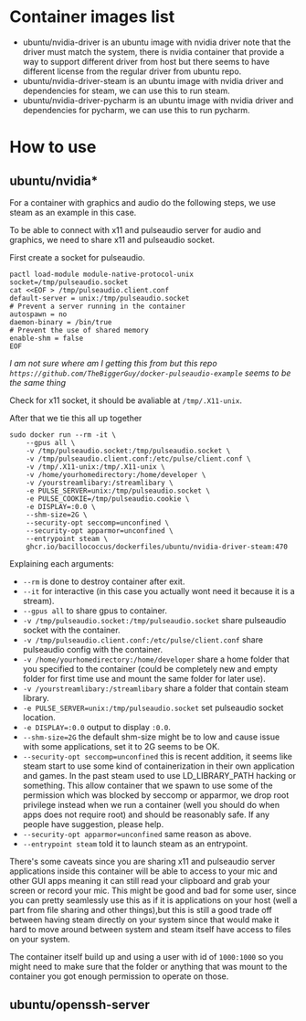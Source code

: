 # Container images list

 - ubuntu/nvidia-driver is an ubuntu image with nvidia driver note that the driver must match the system, there is nvidia container that provide a way to support different driver from host but there seems to have different license from the regular driver from ubuntu repo.
 - ubuntu/nvidia-driver-steam is an ubuntu image with nvidia driver and dependencies for steam, we can use this to run steam.
 - ubuntu/nvidia-driver-pycharm is an ubuntu image with nvidia driver and dependencies for pycharm, we can use this to run pycharm.

# How to use

## ubuntu/nvidia*

For a container with graphics and audio do the following steps, we use steam as an example in this case.

To be able to connect with x11 and pulseaudio server for audio and graphics, we need to share x11 and pulseaudio socket.

First create a socket for pulseaudio.

```
pactl load-module module-native-protocol-unix socket=/tmp/pulseaudio.socket
cat <<EOF > /tmp/pulseaudio.client.conf
default-server = unix:/tmp/pulseaudio.socket
# Prevent a server running in the container
autospawn = no
daemon-binary = /bin/true
# Prevent the use of shared memory
enable-shm = false
EOF
```

*I am not sure where am I getting this from but this repo `https://github.com/TheBiggerGuy/docker-pulseaudio-example` seems to be the same thing*

Check for x11 socket, it should be avaliable at `/tmp/.X11-unix`.

After that we tie this all up together

```
sudo docker run --rm -it \
    --gpus all \
    -v /tmp/pulseaudio.socket:/tmp/pulseaudio.socket \
    -v /tmp/pulseaudio.client.conf:/etc/pulse/client.conf \
    -v /tmp/.X11-unix:/tmp/.X11-unix \
    -v /home/yourhomedirectory:/home/developer \
    -v /yourstreamlibary:/streamlibary \
    -e PULSE_SERVER=unix:/tmp/pulseaudio.socket \
    -e PULSE_COOKIE=/tmp/pulseaudio.cookie \
    -e DISPLAY=:0.0 \
    --shm-size=2G \
    --security-opt seccomp=unconfined \
    --security-opt apparmor=unconfined \
    --entrypoint steam \
    ghcr.io/bacillococcus/dockerfiles/ubuntu/nvidia-driver-steam:470
```

Explaining each arguments:

 - `--rm` is done to destroy container after exit.
 - `--it` for interactive (in this case you actually wont need it because it is a stream).
 - `--gpus all` to share gpus to container.
 - `-v /tmp/pulseaudio.socket:/tmp/pulseaudio.socket` share pulseaudio socket with the container.
 - `-v /tmp/pulseaudio.client.conf:/etc/pulse/client.conf` share pulseaudio config with the container.
 - `-v /home/yourhomedirectory:/home/developer` share a home folder that you specified to the container (could be completely new and empty folder for first time use and mount the same folder for later use).
 - `-v /yourstreamlibary:/streamlibary` share a folder that contain steam library.
 - `-e PULSE_SERVER=unix:/tmp/pulseaudio.socket` set pulseaudio socket location.
 - `-e DISPLAY=:0.0` output to display `:0.0`.
 - `--shm-size=2G` the default shm-size might be to low and cause issue with some applications, set it to 2G seems to be OK.
 - `--security-opt seccomp=unconfined` this is recent addition, it seems like steam start to use some kind of containerization in their own application and games. In the past steam used to use LD_LIBRARY_PATH hacking or something. This allow container that we spawn to use some of the permission which was blocked by seccomp or apparmor, we drop root privilege instead when we run a container (well you should do when apps does not require root) and should be reasonably safe. If any people have suggestion, please help.
 - `--security-opt apparmor=unconfined` same reason as above.
 - `--entrypoint steam` told it to launch steam as an entrypoint.

There's some caveats since you are sharing x11 and pulseaudio server applications inside this container will be able to access to your mic and other GUI apps meaning it can still read your clipboard and grab your screen or record your mic. This might be good and bad for some user, since you can pretty seamlessly use this as if it is applications on your host (well a part from file sharing and other things),but this is still a good trade off between having steam directly on your system since that would make it hard to move around between system and steam itself have access to files on your system.

The container itself build up and using a user with id of `1000:1000` so you might need to make sure that the folder or anything that was mount to the container you got enough permission to operate on those.

## ubuntu/openssh-server


